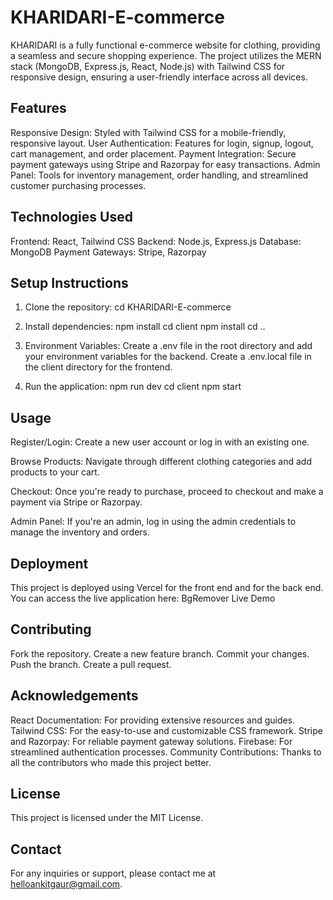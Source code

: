 # KHARIDARI-E-commerce

KHARIDARI is a fully functional e-commerce website for clothing, providing a seamless and secure shopping experience. The project utilizes the MERN stack (MongoDB, Express.js, React, Node.js) with Tailwind CSS for responsive design, ensuring a user-friendly interface across all devices.

## Features
Responsive Design: Styled with Tailwind CSS for a mobile-friendly, responsive layout.
User Authentication: Features for login, signup, logout, cart management, and order placement.
Payment Integration: Secure payment gateways using Stripe and Razorpay for easy transactions.
Admin Panel: Tools for inventory management, order handling, and streamlined customer purchasing processes.

## Technologies Used
Frontend: React, Tailwind CSS
Backend: Node.js, Express.js
Database: MongoDB
Payment Gateways: Stripe, Razorpay

## Setup Instructions

1. Clone the repository:
cd KHARIDARI-E-commerce

2. Install dependencies:
npm install
cd client
npm install
cd ..

3. Environment Variables:
Create a .env file in the root directory and add your environment variables for the backend.
Create a .env.local file in the client directory for the frontend.

4. Run the application:
npm run dev
cd client
npm start

## Usage
Register/Login: Create a new user account or log in with an existing one.

Browse Products: Navigate through different clothing categories and add products to your cart.

Checkout: Once you're ready to purchase, proceed to checkout and make a payment via Stripe or Razorpay.

Admin Panel: If you're an admin, log in using the admin credentials to manage the inventory and orders.

## Deployment
This project is deployed using Vercel for the front end and for the back end. You can access the live application here:
BgRemover Live Demo

## Contributing
Fork the repository.
Create a new feature branch.
Commit your changes.
Push the branch.
Create a pull request.

## Acknowledgements
React Documentation: For providing extensive resources and guides.
Tailwind CSS: For the easy-to-use and customizable CSS framework.
Stripe and Razorpay: For reliable payment gateway solutions.
Firebase: For streamlined authentication processes.
Community Contributions: Thanks to all the contributors who made this project better.

## License
This project is licensed under the MIT License.

## Contact
For any inquiries or support, please contact me at helloankitgaur@gmail.com.
